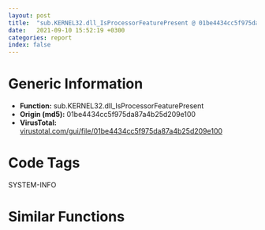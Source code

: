 ```yaml
---
layout: post
title:  "sub.KERNEL32.dll_IsProcessorFeaturePresent @ 01be4434cc5f975da87a4b25d209e100"
date:   2021-09-10 15:52:19 +0300
categories: report
index: false
---
```


# Generic Information
- **Function:** sub.KERNEL32.dll\_IsProcessorFeaturePresent
- **Origin (md5):** 01be4434cc5f975da87a4b25d209e100
- **VirusTotal:** [virustotal.com/gui/file/01be4434cc5f975da87a4b25d209e100][virustotal_ref]

# Code Tags
<span class="tag" id="SYSTEM-INFO">SYSTEM-INFO</span>


# Similar Functions
<script type="text/javascript" src="https://www.gstatic.com/charts/loader.js"></script>
<script type="text/javascript">

    google.charts.load('current', {'packages':['corechart']});
    google.charts.setOnLoadCallback(drawChart);

    function drawChart() {
    var data = new google.visualization.DataTable();
        data.addColumn('number', 'X');
        data.addColumn('number', 'Y');
        data.addColumn({type: 'string', role: 'tooltip', 'p': {'html': true}});
        data.addColumn({'type': 'string', 'role': 'style'});
        
        data.addRows([
    [2.778323173522949, 47.582462310791016, '<b><a href="/report/sub.KERNEL32.dll_IsProcessorFeaturePresent@01be4434cc5f975da87a4b25d209e100">sub.KERNEL32.dll_IsProcessorFeaturePresent</a><br>@01be4434cc5f975da87a4b25d209e100</b><br><br>jmp dword[sym.imp.KERNEL32.dll_IsProcessorFeaturePresent]<br>', 'point { fill-color: #e0440e; }'],
[23.911956787109375, 39.76641845703125, '<b><a href="/report/sub.KERNEL32.dll_IsProcessorFeaturePresent@c2f40b3bc10e39d3d975422ee4d09bab">sub.KERNEL32.dll_IsProcessorFeaturePresent</a><br>@c2f40b3bc10e39d3d975422ee4d09bab</b><br><br>jmp dword[sym.imp.KERNEL32.dll_IsProcessorFeaturePresent]<br>', 'null'],
[14.220033645629883, -53.5759391784668, '<b><a href="/report/sub.KERNEL32.dll_IsProcessorFeaturePresent@d59f9c4f445b9f980173dec064f55091">sub.KERNEL32.dll_IsProcessorFeaturePresent</a><br>@d59f9c4f445b9f980173dec064f55091</b><br><br>jmp dword[sym.imp.KERNEL32.dll_IsProcessorFeaturePresent]<br>', 'null'],
[-0.3313049077987671, -40.33929443359375, '<b><a href="/report/sub.KERNEL32.dll_IsProcessorFeaturePresent@9c2b894b84f59672d8be2e984066f76f">sub.KERNEL32.dll_IsProcessorFeaturePresent</a><br>@9c2b894b84f59672d8be2e984066f76f</b><br><br>jmp dword[sym.imp.KERNEL32.dll_IsProcessorFeaturePresent]<br>', 'null'],
[45.5124397277832, 1.1244055032730103, '<b><a href="/report/sub.KERNEL32.dll_IsProcessorFeaturePresent@4643b8f5a3d13e435a65fc553546b71e">sub.KERNEL32.dll_IsProcessorFeaturePresent</a><br>@4643b8f5a3d13e435a65fc553546b71e</b><br><br>jmp dword[sym.imp.KERNEL32.dll_IsProcessorFeaturePresent]<br>', 'null'],
[-36.78960418701172, -46.86223602294922, '<b><a href="/report/sub.KERNEL32.dll_IsProcessorFeaturePresent@c0371bf2f84d37acabd30e547b4cc5fa">sub.KERNEL32.dll_IsProcessorFeaturePresent</a><br>@c0371bf2f84d37acabd30e547b4cc5fa</b><br><br>jmp dword[sym.imp.KERNEL32.dll_IsProcessorFeaturePresent]<br>', 'null'],
[-8.317631721496582, 12.409834861755371, '<b><a href="/report/sub.KERNEL32.dll_IsProcessorFeaturePresent@8c848ad89aab40a1738b363a37856125">sub.KERNEL32.dll_IsProcessorFeaturePresent</a><br>@8c848ad89aab40a1738b363a37856125</b><br><br>jmp dword[sym.imp.KERNEL32.dll_IsProcessorFeaturePresent]<br>', 'null'],
[25.175891876220703, 4.528762340545654, '<b><a href="/report/sub.KERNEL32.dll_IsProcessorFeaturePresent@1bf3bcaca0e582026c935549bb7d8a33">sub.KERNEL32.dll_IsProcessorFeaturePresent</a><br>@1bf3bcaca0e582026c935549bb7d8a33</b><br><br>jmp dword[sym.imp.KERNEL32.dll_IsProcessorFeaturePresent]<br>', 'null'],
[-22.236045837402344, 23.707443237304688, '<b><a href="/report/sub.KERNEL32.dll_IsProcessorFeaturePresent@52d540e8e13e0f0bbb8946b2363a382d">sub.KERNEL32.dll_IsProcessorFeaturePresent</a><br>@52d540e8e13e0f0bbb8946b2363a382d</b><br><br>jmp dword[sym.imp.KERNEL32.dll_IsProcessorFeaturePresent]<br>', 'null'],
[7.399024963378906, 6.303934097290039, '<b><a href="/report/sub.KERNEL32.dll_IsProcessorFeaturePresent@1fd683a7f72f257d6d6de6e845d6c40a">sub.KERNEL32.dll_IsProcessorFeaturePresent</a><br>@1fd683a7f72f257d6d6de6e845d6c40a</b><br><br>jmp dword[sym.imp.KERNEL32.dll_IsProcessorFeaturePresent]<br>', 'null'],
[-13.694631576538086, -55.95624923706055, '<b><a href="/report/sub.KERNEL32.dll_IsProcessorFeaturePresent@3d0ec851566b617e7e4e75da3dd9651c">sub.KERNEL32.dll_IsProcessorFeaturePresent</a><br>@3d0ec851566b617e7e4e75da3dd9651c</b><br><br>jmp dword[sym.imp.KERNEL32.dll_IsProcessorFeaturePresent]<br>', 'null'],
[27.8559513092041, -14.139803886413574, '<b><a href="/report/sub.KERNEL32.dll_IsProcessorFeaturePresent@e69fcfbd512770c44a9d6b90a42edeb0">sub.KERNEL32.dll_IsProcessorFeaturePresent</a><br>@e69fcfbd512770c44a9d6b90a42edeb0</b><br><br>jmp dword[sym.imp.KERNEL32.dll_IsProcessorFeaturePresent]<br>', 'null'],
[-56.90431213378906, 5.054106712341309, '<b><a href="/report/sub.KERNEL32.dll_IsProcessorFeaturePresent@ce89505d1998cb8719c6ac390eeeb98e">sub.KERNEL32.dll_IsProcessorFeaturePresent</a><br>@ce89505d1998cb8719c6ac390eeeb98e</b><br><br>jmp dword[sym.imp.KERNEL32.dll_IsProcessorFeaturePresent]<br>', 'null'],
[-3.7542953491210938, -22.364280700683594, '<b><a href="/report/sub.KERNEL32.dll_IsProcessorFeaturePresent@f9b80f61ad003ebdee20dab4a0087d2a">sub.KERNEL32.dll_IsProcessorFeaturePresent</a><br>@f9b80f61ad003ebdee20dab4a0087d2a</b><br><br>jmp dword[sym.imp.KERNEL32.dll_IsProcessorFeaturePresent]<br>', 'null'],
[-18.671947479248047, -34.62450408935547, '<b><a href="/report/sub.KERNEL32.dll_IsProcessorFeaturePresent@b9e7701b101639a92238161f00b7471e">sub.KERNEL32.dll_IsProcessorFeaturePresent</a><br>@b9e7701b101639a92238161f00b7471e</b><br><br>jmp dword[sym.imp.KERNEL32.dll_IsProcessorFeaturePresent]<br>', 'null'],
[31.733333587646484, -38.8209342956543, '<b><a href="/report/sub.KERNEL32.dll_IsProcessorFeaturePresent@fec037c981b84fb9df87dac6521840c9">sub.KERNEL32.dll_IsProcessorFeaturePresent</a><br>@fec037c981b84fb9df87dac6521840c9</b><br><br>jmp dword[sym.imp.KERNEL32.dll_IsProcessorFeaturePresent]<br>', 'null'],
[45.98672866821289, -21.701322555541992, '<b><a href="/report/sub.KERNEL32.dll_IsProcessorFeaturePresent@9060907d555cecab3519fcbc82318d7e">sub.KERNEL32.dll_IsProcessorFeaturePresent</a><br>@9060907d555cecab3519fcbc82318d7e</b><br><br>jmp dword[sym.imp.KERNEL32.dll_IsProcessorFeaturePresent]<br>', 'null'],
[15.248627662658691, 22.08404541015625, '<b><a href="/report/sub.KERNEL32.dll_IsProcessorFeaturePresent@83f49824bfe7c3c24f4b74a2ba6ab65b">sub.KERNEL32.dll_IsProcessorFeaturePresent</a><br>@83f49824bfe7c3c24f4b74a2ba6ab65b</b><br><br>jmp dword[sym.imp.KERNEL32.dll_IsProcessorFeaturePresent]<br>', 'null'],
[-38.76384735107422, -6.9451165199279785, '<b><a href="/report/sub.KERNEL32.dll_IsProcessorFeaturePresent@8d996434378dbdbb47e86342be5446c7">sub.KERNEL32.dll_IsProcessorFeaturePresent</a><br>@8d996434378dbdbb47e86342be5446c7</b><br><br>jmp dword[sym.imp.KERNEL32.dll_IsProcessorFeaturePresent]<br>', 'null'],
[-38.535091400146484, 13.330585479736328, '<b><a href="/report/sub.KERNEL32.dll_IsProcessorFeaturePresent@41d541db4a17e11df1b616218be77825">sub.KERNEL32.dll_IsProcessorFeaturePresent</a><br>@41d541db4a17e11df1b616218be77825</b><br><br>jmp dword[sym.imp.KERNEL32.dll_IsProcessorFeaturePresent]<br>', 'null'],
[-6.78014612197876, -5.207819938659668, '<b><a href="/report/sub.KERNEL32.dll_IsProcessorFeaturePresent@d96761eb00d2d97e2b6f5ffffed0b46a">sub.KERNEL32.dll_IsProcessorFeaturePresent</a><br>@d96761eb00d2d97e2b6f5ffffed0b46a</b><br><br>jmp dword[sym.imp.KERNEL32.dll_IsProcessorFeaturePresent]<br>', 'null'],
[-55.72471618652344, -20.334667205810547, '<b><a href="/report/sub.KERNEL32.dll_IsProcessorFeaturePresent@d32515577b2cd57bf3dd6c5e3c37e219">sub.KERNEL32.dll_IsProcessorFeaturePresent</a><br>@d32515577b2cd57bf3dd6c5e3c37e219</b><br><br>jmp dword[sym.imp.KERNEL32.dll_IsProcessorFeaturePresent]<br>', 'null'],
[-23.06869888305664, 2.85779070854187, '<b><a href="/report/sub.KERNEL32.dll_IsProcessorFeaturePresent@07e4412910bcf0f5969ef64c44eecb2d">sub.KERNEL32.dll_IsProcessorFeaturePresent</a><br>@07e4412910bcf0f5969ef64c44eecb2d</b><br><br>jmp dword[sym.imp.KERNEL32.dll_IsProcessorFeaturePresent]<br>', 'null'],
[10.354829788208008, -10.83152961730957, '<b><a href="/report/sub.KERNEL32.dll_IsProcessorFeaturePresent@912f1d013a0d6151bc7a7cef6da1b2a0">sub.KERNEL32.dll_IsProcessorFeaturePresent</a><br>@912f1d013a0d6151bc7a7cef6da1b2a0</b><br><br>jmp dword[sym.imp.KERNEL32.dll_IsProcessorFeaturePresent]<br>', 'null'],
[14.805968284606934, -28.833608627319336, '<b><a href="/report/sub.KERNEL32.dll_IsProcessorFeaturePresent@48311276b3cd8adebcd777f7aad326b2">sub.KERNEL32.dll_IsProcessorFeaturePresent</a><br>@48311276b3cd8adebcd777f7aad326b2</b><br><br>jmp dword[sym.imp.KERNEL32.dll_IsProcessorFeaturePresent]<br>', 'null'],
[-2.2994134426116943, 28.799074172973633, '<b><a href="/report/sub.KERNEL32.dll_IsProcessorFeaturePresent@6f3954a480bef11309decb3759df55ad">sub.KERNEL32.dll_IsProcessorFeaturePresent</a><br>@6f3954a480bef11309decb3759df55ad</b><br><br>jmp dword[sym.imp.KERNEL32.dll_IsProcessorFeaturePresent]<br>', 'null'],
[-36.52853775024414, -26.569238662719727, '<b><a href="/report/sub.KERNEL32.dll_IsProcessorFeaturePresent@368dd66411b8b6ce2bcd15b0e14af5c0">sub.KERNEL32.dll_IsProcessorFeaturePresent</a><br>@368dd66411b8b6ce2bcd15b0e14af5c0</b><br><br>jmp dword[sym.imp.KERNEL32.dll_IsProcessorFeaturePresent]<br>', 'null'],
[-41.91267013549805, 33.52479934692383, '<b><a href="/report/sub.KERNEL32.dll_IsProcessorFeaturePresent@6e195fbdf6b398dc597c28abc7c7a2ae">sub.KERNEL32.dll_IsProcessorFeaturePresent</a><br>@6e195fbdf6b398dc597c28abc7c7a2ae</b><br><br>jmp dword[sym.imp.KERNEL32.dll_IsProcessorFeaturePresent]<br>', 'null'],
[37.24770736694336, 21.64579200744629, '<b><a href="/report/sub.KERNEL32.dll_IsProcessorFeaturePresent@3dfcfb1d918b690c00de324bcfcdc082">sub.KERNEL32.dll_IsProcessorFeaturePresent</a><br>@3dfcfb1d918b690c00de324bcfcdc082</b><br><br>jmp dword[sym.imp.KERNEL32.dll_IsProcessorFeaturePresent]<br>', 'null'],
[-21.111265182495117, -15.595291137695312, '<b><a href="/report/sub.KERNEL32.dll_IsProcessorFeaturePresent@e9c6b3bcaa2edc455cb26f1e0f4a513a">sub.KERNEL32.dll_IsProcessorFeaturePresent</a><br>@e9c6b3bcaa2edc455cb26f1e0f4a513a</b><br><br>jmp dword[sym.imp.KERNEL32.dll_IsProcessorFeaturePresent]<br>', 'null'],
[-19.75859260559082, 43.68754959106445, '<b><a href="/report/sub.KERNEL32.dll_IsProcessorFeaturePresent@70e9569a63e2c5481707e2ba7c663021">sub.KERNEL32.dll_IsProcessorFeaturePresent</a><br>@70e9569a63e2c5481707e2ba7c663021</b><br><br>jmp dword[sym.imp.KERNEL32.dll_IsProcessorFeaturePresent]<br>', 'null'],

        ]);

    var options = {
        title: 'Similarity Plot',
        legend: 'none',
        colors: ['#dedbd9', '#e6693e', '#ec8f6e', '#f3b49f', '#f6c7b6'],
        tooltip: {isHtml: true, trigger: 'both'},
        explorer: {
        actions: ["dragToZoom", "rightClickToReset"],
        },
        chartArea: {
        width: '80%',
        height: '80%'
        },
        width: '100%',
        height: '100%'
    };

    var chart = new google.visualization.ScatterChart(document.getElementById('chart_div'));

    chart.draw(data, options);
    }
    
</script>

<div id="chart_div" style="width: 100%px; height: 100%;"></div>

# Disassembled Code
{% highlight nasm %}

jmp dword[sym.imp.KERNEL32.dll_IsProcessorFeaturePresent]

{% endhighlight %}

[virustotal_ref]: https://www.virustotal.com/gui/file/01be4434cc5f975da87a4b25d209e100